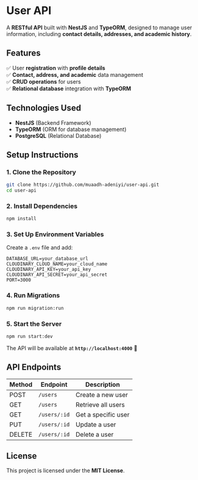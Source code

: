 # **User API**  
A **RESTful API** built with **NestJS** and **TypeORM**, designed to manage user information, including **contact details, addresses, and academic history**.  

## **Features**  
✅ User **registration** with **profile details**  
✅ **Contact, address, and academic** data management  
✅ **CRUD operations** for users  
✅ **Relational database** integration with **TypeORM**  

## **Technologies Used**  
- **NestJS** (Backend Framework)  
- **TypeORM** (ORM for database management)  
- **PostgreSQL** (Relational Database)  
 

## **Setup Instructions**  

### **1. Clone the Repository**  
```sh
git clone https://github.com/muaadh-adeniyi/user-api.git
cd user-api
```

### **2. Install Dependencies**  
```sh
npm install
```

### **3. Set Up Environment Variables**  
Create a `.env` file and add:  
```env
DATABASE_URL=your_database_url
CLOUDINARY_CLOUD_NAME=your_cloud_name
CLOUDINARY_API_KEY=your_api_key
CLOUDINARY_API_SECRET=your_api_secret
PORT=3000
```

### **4. Run Migrations**  
```sh
npm run migration:run
```

### **5. Start the Server**  
```sh
npm run start:dev
```
The API will be available at **`http://localhost:4000`** 🚀  

## **API Endpoints**  

| Method | Endpoint          | Description                 |
|--------|------------------|-----------------------------|
| POST   | `/users`         | Create a new user           |
| GET    | `/users`         | Retrieve all users         |
| GET    | `/users/:id`     | Get a specific user        |
| PUT    | `/users/:id`     | Update a user              |
| DELETE | `/users/:id`     | Delete a user              |


## **License**  
This project is licensed under the **MIT License**.  

